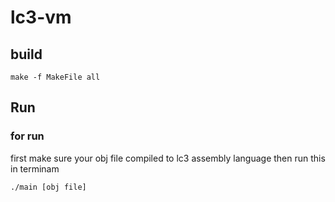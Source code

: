 # lc3-vm

## build
```
make -f MakeFile all
```

## Run
### for run 
first make sure your obj file compiled to lc3 assembly language
then run this in terminam
```
./main [obj file]
```


